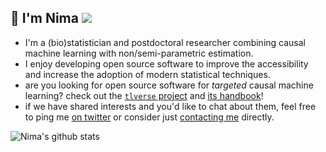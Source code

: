## :wave: I'm Nima ![](https://komarev.com/ghpvc/?username=nhejazi&color=green)

- I'm a (bio)statistician and postdoctoral researcher combining causal machine
  learning with non/semi-parametric estimation.
- I enjoy developing open source software to improve the accessibility and
  increase the adoption of modern statistical techniques.
- are you looking for open source software for _targeted_ causal machine
  learning? check out the [`tlverse` project](https://github.com/tlverse) and
  [its handbook](https://tlverse.org/tlverse-handbook)!
- if we have shared interests and you'd like to chat about them, feel free to
  ping me [on twitter](https://twitter.com/nshejazi) or consider just
  [contacting me](https://nimahejazi.org/#contact) directly.

![Nima's github stats](https://github-readme-stats.vercel.app/api?username=nhejazi&show_icons=true&count_private=true&theme=radical)
